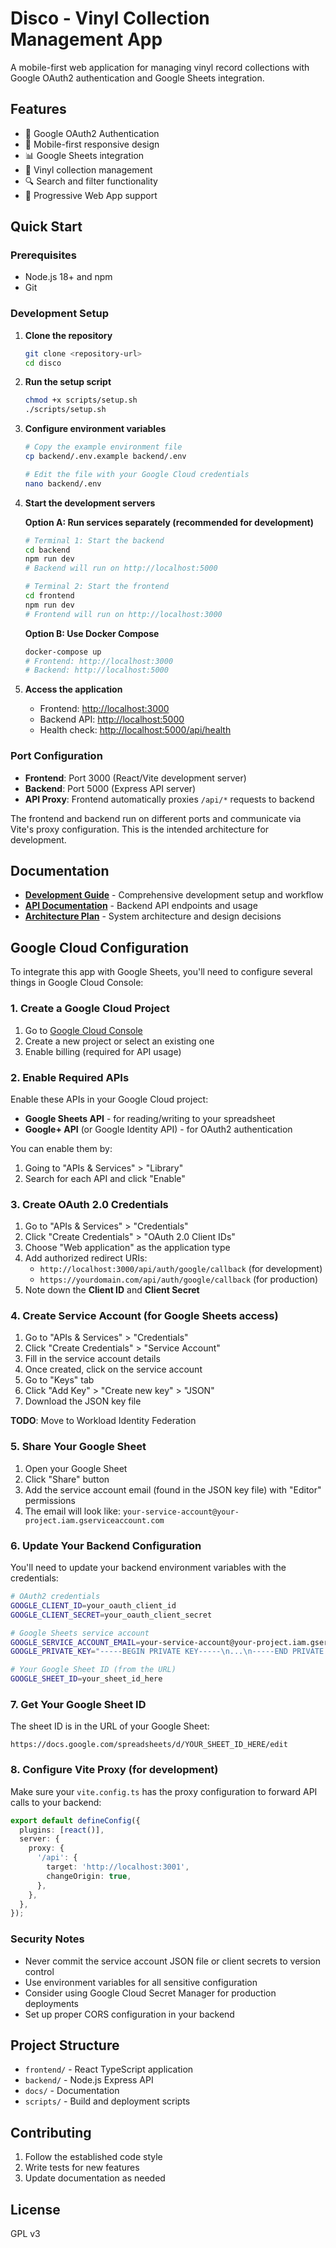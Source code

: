 # Disco - Vinyl Collection Management App

A mobile-first web application for managing vinyl record collections with Google OAuth2 authentication and Google Sheets integration.

## Features

- 🔐 Google OAuth2 Authentication
- 📱 Mobile-first responsive design
- 📊 Google Sheets integration
- 🎵 Vinyl collection management
- 🔍 Search and filter functionality
- 📱 Progressive Web App support

## Quick Start

### Prerequisites

- Node.js 18+ and npm
- Git

### Development Setup

1. **Clone the repository**

   ```bash
   git clone <repository-url>
   cd disco
   ```

2. **Run the setup script**

   ```bash
   chmod +x scripts/setup.sh
   ./scripts/setup.sh
   ```

3. **Configure environment variables**

   ```bash
   # Copy the example environment file
   cp backend/.env.example backend/.env

   # Edit the file with your Google Cloud credentials
   nano backend/.env
   ```

4. **Start the development servers**

   **Option A: Run services separately (recommended for development)**

   ```bash
   # Terminal 1: Start the backend
   cd backend
   npm run dev
   # Backend will run on http://localhost:5000

   # Terminal 2: Start the frontend
   cd frontend
   npm run dev
   # Frontend will run on http://localhost:3000
   ```

   **Option B: Use Docker Compose**

   ```bash
   docker-compose up
   # Frontend: http://localhost:3000
   # Backend: http://localhost:5000
   ```

5. **Access the application**

   - Frontend: <http://localhost:3000>
   - Backend API: <http://localhost:5000>
   - Health check: <http://localhost:5000/api/health>

### Port Configuration

- **Frontend**: Port 3000 (React/Vite development server)
- **Backend**: Port 5000 (Express API server)
- **API Proxy**: Frontend automatically proxies `/api/*` requests to backend

The frontend and backend run on different ports and communicate via Vite's proxy
configuration. This is the intended architecture for development.

## Documentation

- **[Development Guide](docs/DEVELOPMENT.md)** - Comprehensive development setup and workflow
- **[API Documentation](docs/API.md)** - Backend API endpoints and usage
- **[Architecture Plan](ARCHITECTURE_PLAN.md)** - System architecture and design decisions

## Google Cloud Configuration

To integrate this app with Google Sheets, you'll need to configure several
things in Google Cloud Console:

### 1. Create a Google Cloud Project

1. Go to [Google Cloud Console](https://console.cloud.google.com/)
2. Create a new project or select an existing one
3. Enable billing (required for API usage)

### 2. Enable Required APIs

Enable these APIs in your Google Cloud project:

- **Google Sheets API** - for reading/writing to your spreadsheet
- **Google+ API** (or Google Identity API) - for OAuth2 authentication

You can enable them by:

1. Going to "APIs & Services" > "Library"
2. Search for each API and click "Enable"

### 3. Create OAuth 2.0 Credentials

1. Go to "APIs & Services" > "Credentials"
2. Click "Create Credentials" > "OAuth 2.0 Client IDs"
3. Choose "Web application" as the application type
4. Add authorized redirect URIs:
   - `http://localhost:3000/api/auth/google/callback` (for development)
   - `https://yourdomain.com/api/auth/google/callback` (for production)
5. Note down the **Client ID** and **Client Secret**

### 4. Create Service Account (for Google Sheets access)

1. Go to "APIs & Services" > "Credentials"
2. Click "Create Credentials" > "Service Account"
3. Fill in the service account details
4. Once created, click on the service account
5. Go to "Keys" tab
6. Click "Add Key" > "Create new key" > "JSON"
7. Download the JSON key file

**TODO**: Move to Workload Identity Federation

### 5. Share Your Google Sheet

1. Open your Google Sheet
2. Click "Share" button
3. Add the service account email (found in the JSON key file) with "Editor"
   permissions
4. The email will look like:
   `your-service-account@your-project.iam.gserviceaccount.com`

### 6. Update Your Backend Configuration

You'll need to update your backend environment variables with the credentials:

```bash
# OAuth2 credentials
GOOGLE_CLIENT_ID=your_oauth_client_id
GOOGLE_CLIENT_SECRET=your_oauth_client_secret

# Google Sheets service account
GOOGLE_SERVICE_ACCOUNT_EMAIL=your-service-account@your-project.iam.gserviceaccount.com
GOOGLE_PRIVATE_KEY="-----BEGIN PRIVATE KEY-----\n...\n-----END PRIVATE KEY-----\n"

# Your Google Sheet ID (from the URL)
GOOGLE_SHEET_ID=your_sheet_id_here
```

### 7. Get Your Google Sheet ID

The sheet ID is in the URL of your Google Sheet:

```text
https://docs.google.com/spreadsheets/d/YOUR_SHEET_ID_HERE/edit
```

### 8. Configure Vite Proxy (for development)

Make sure your `vite.config.ts` has the proxy configuration to forward API calls
to your backend:

```typescript
export default defineConfig({
  plugins: [react()],
  server: {
    proxy: {
      '/api': {
        target: 'http://localhost:3001',
        changeOrigin: true,
      },
    },
  },
});
```

### Security Notes

- Never commit the service account JSON file or client secrets to version
  control
- Use environment variables for all sensitive configuration
- Consider using Google Cloud Secret Manager for production deployments
- Set up proper CORS configuration in your backend

## Project Structure

- `frontend/` - React TypeScript application
- `backend/` - Node.js Express API
- `docs/` - Documentation
- `scripts/` - Build and deployment scripts

## Contributing

1. Follow the established code style
2. Write tests for new features
3. Update documentation as needed

## License

GPL v3
